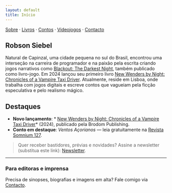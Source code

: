 ```yaml
---
layout: default
title: Início
---
```

<!-- Substitua os textos abaixo pelo seu conteúdo. -->
[Sobre](sobre.md) · [Livros](livros.md) · [Contos](contos.md) · [Videojogos](videojogos.md) · [Contacto](contacto.md)

## Robson Siebel
Natural de Capinzal, uma cidade pequena no sul do Brasil, encontrou uma interseção na carreira de programador e na paixão pela escrita criando jogos narrativos como [Blackout: The Darkest Night](https://store.steampowered.com/app/875400/Blackout_The_Darkest_Night/), também publicado como livro-jogo. Em 2024 lançou seu primeiro livro [New Wenders by Night: Chronicles of a Vampire Taxi Driver](https://www.amazon.com/New-Wenders-Night-Chronicles-Vampire-ebook/dp/B0DJKZDL8Y). Atualmente, reside em Lisboa, onde trabalha com jogos digitais e escreve contos que vagueiam pela ficção especulativa e pelo realismo mágico.


## Destaques
- **Novo lançamento**: * [New Wenders by Night: Chronicles of a Vampire Taxi Driver](https://www.amazon.com/New-Wenders-Night-Chronicles-Vampire-ebook/dp/B0DJKZDL8Y)* (2024), publicado pela Brodom Publishing.
- **Conto em destaque**: *Ventos Açorianos* — leia gratuitamente na [Revista Somnium 127](https://somnium.clfc.com.br/wp-content/uploads/edicoes/Somnium127.pdf).

> Quer receber bastidores, prévias e novidades? Assine a newsletter (substitua este link): [Newsletter](#).

---
### Para editoras e imprensa
Precisa de sinopses, biografias e imagens em alta? Fale comigo via [Contacto](contacto.md).
